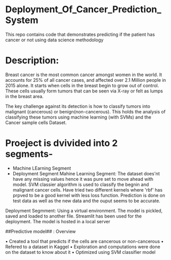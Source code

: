 # Deployment_Of_Cancer_Prediction_System
This repo contains code that demonstrates predicting if the patient has cancer or not using data science methodology 

# Description:
Breast cancer is the most common cancer amongst women in the world. It accounts for 25% of all cancer cases, and affected over 2.1 Million people in 2015 alone. It starts when cells in the breast begin to grow out of control. These cells usually form tumors that can be seen via X-ray or felt as lumps in the breast area.

The key challenge against its detection is how to classify tumors into malignant (cancerous) or benign(non-cancerous). This holds the analysis of classifying these tumors using machine learning (with SVMs) and the Cancer sample cells Dataset. 

# Proeject is dvivided into 2 segments- 
  * Machine LEarning Segment
  * Deployment Segment 
Mahine Learning Segment: The dataset does'nt have any missing values hence it was pure set to move ahead with model. SVM classier algorithm is used to classify the begnin and malignant cancer cells. Have tried two different kernels where 'rbf' has prpved to be a good kernel with less loss function. 
Prediction is done on test data as well as the new data and the ouput seems to be accurate. 

Deployment Segmment: Using a virtual environment. The model is pickled, saved and loaded to another file. Streamlit has been used for the deployment. The model is hosted in a local server 

##Predictive model## : Overview

•	Created a tool that predicts if the cells are cancerous or non-cancerous 
•	Refered to a dataset in Kaggel
•	Exploration and computations were done on the dataset to know about it
•	Optimized using SVM classifier model
 
